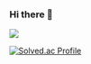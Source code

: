 ### Hi there 👋

<!--
**Jang-Jaemin/Jang-Jaemin** is a ✨ _special_ ✨ repository because its `README.md` (this file) appears on your GitHub profile.

Here are some ideas to get you started:

- 🔭 I’m currently working on ...
- 🌱 I’m currently learning ...
- 👯 I’m looking to collaborate on ...
- 🤔 I’m looking for help with ...
- 💬 Ask me about ...
- 📫 How to reach me: ...
- 😄 Pronouns: ...
- ⚡ Fun fact: ...
-->


<img src="https://img.shields.io/badge/React-61DAFB?style=flat&logo=React&logoColor=white"/>




[![Solved.ac Profile](http://mazassumnida.wtf/api/generate_badge?boj=Jang-Jaemin)](https://solved.ac/Jang-Jaemin)<br/>
